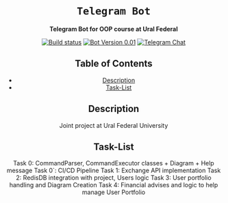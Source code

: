 <div align="center">

  <h1><code>Telegram Bot</code></h1>
   <p>
    <strong>Telegram Bot for OOP course at Ural Federal</strong>
  </p>
  
  <p>
    <a href="https://buildkite.com/nearprotocol/rainbow-bridge"><img alt="Build status" src="http://нет"/></a>
    <a href="https://github.com/near/rainbow-bridge"><img alt="Bot Version 0.01" src="https://octodex.github.com/images/orderedlistocat.png"></a>
    <a href="https://t.me/matmehurfu"><img alt="Telegram Chat" src="https://img.shields.io/badge/telegram-chat-blue?logo=telegram"></a>
  </p>
 
## Table of Contents
- [Description](#description)
- [Task-List](#task-list)
  
## Description
Joint project at Ural Federal University
  
## Task-List
Task 0: CommandParser, CommandExecutor classes + Diagram + Help message
Task 0`: CI/CD Pipeline
Task 1: Exchange API implementation
Task 2: RedisDB integration with project, Users logic
Task 3: User portfolio handling and Diagram Creation
Task 4: Financial advises and logic to help manage User Portfolio
